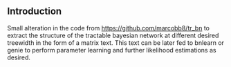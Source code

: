 ## Introduction
Small alteration in the code from https://github.com/marcobb8/tr_bn to extract the structure of the tractable bayesian network at different desired treewidth in the form of a matrix text. This text can be later fed to bnlearn or genie to perform parameter learning and further likelihood estimations as desired. 
